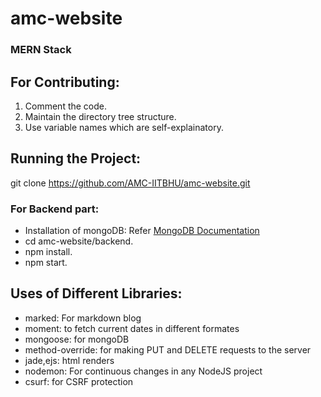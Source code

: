 # amc-website

### MERN Stack
## For Contributing:

<ol>
<li> Comment the code.
<li> Maintain the directory tree structure.
<li> Use variable names which are self-explainatory.
</ol>

## Running the Project:

git clone https://github.com/AMC-IITBHU/amc-website.git
### For Backend part:
<ul>
<li> Installation of mongoDB: Refer <a href="https://docs.mongodb.com/manual/administration/install-community/"> MongoDB Documentation</a>
<li> cd amc-website/backend.
<li> npm install.
<li> npm start.
</ul>

## Uses of Different Libraries:
<ul>
<li> marked: For markdown blog
<li> moment: to fetch current dates in different formates
<li> mongoose: for mongoDB 
<li> method-override: for making PUT and DELETE requests to the server
<li> jade,ejs: html renders
<li> nodemon: For continuous changes in any NodeJS project
<li> csurf: for CSRF protection
</ul>